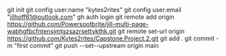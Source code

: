 git init
git config user.name "kytes2rites"
git config user.email "jilhoff61@outlook.com"
gh auth login 
git remote add origin https://github.com/Powersootbrite/jill-multi-page-wabhgfbcfntensjmtgzsazrsettykthk.git
git remote set-url origin https://github.com/Kytes2rites/Capstone.Project.2.git
git add .
git commit -m "first commit"
git push --set--upstream origin main

